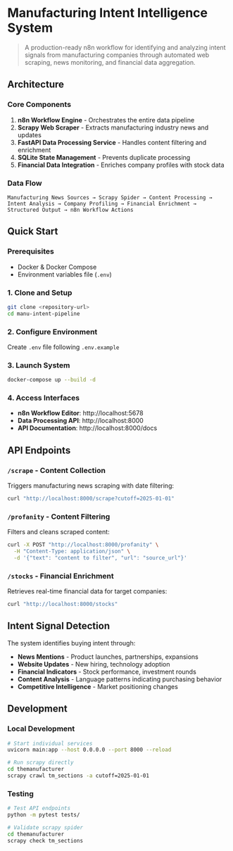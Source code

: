 # Manufacturing Intent Intelligence System

> A production-ready n8n workflow for identifying and analyzing intent signals from manufacturing companies through automated web scraping, news monitoring, and financial data aggregation.

## Architecture

### Core Components

1. **n8n Workflow Engine** - Orchestrates the entire data pipeline
2. **Scrapy Web Scraper** - Extracts manufacturing industry news and updates
3. **FastAPI Data Processing Service** - Handles content filtering and enrichment
4. **SQLite State Management** - Prevents duplicate processing
5. **Financial Data Integration** - Enriches company profiles with stock data

### Data Flow

```
Manufacturing News Sources → Scrapy Spider → Content Processing → 
Intent Analysis → Company Profiling → Financial Enrichment → 
Structured Output → n8n Workflow Actions
```

## Quick Start

### Prerequisites

- Docker & Docker Compose
- Environment variables file (`.env`)

### 1. Clone and Setup

```bash
git clone <repository-url>
cd manu-intent-pipeline
```

### 2. Configure Environment

Create `.env` file following `.env.example`

### 3. Launch System

```bash
docker-compose up --build -d
```

### 4. Access Interfaces

- **n8n Workflow Editor**: http://localhost:5678
- **Data Processing API**: http://localhost:8000
- **API Documentation**: http://localhost:8000/docs

## API Endpoints

### `/scrape` - Content Collection
Triggers manufacturing news scraping with date filtering:
```bash
curl "http://localhost:8000/scrape?cutoff=2025-01-01"
```

### `/profanity` - Content Filtering
Filters and cleans scraped content:
```bash
curl -X POST "http://localhost:8000/profanity" \
  -H "Content-Type: application/json" \
  -d '{"text": "content to filter", "url": "source_url"}'
```

### `/stocks` - Financial Enrichment
Retrieves real-time financial data for target companies:
```bash
curl "http://localhost:8000/stocks"
```

## Intent Signal Detection

The system identifies buying intent through:

- **News Mentions** - Product launches, partnerships, expansions
- **Website Updates** - New hiring, technology adoption
- **Financial Indicators** - Stock performance, investment rounds
- **Content Analysis** - Language patterns indicating purchasing behavior
- **Competitive Intelligence** - Market positioning changes

## Development

### Local Development
```bash
# Start individual services
uvicorn main:app --host 0.0.0.0 --port 8000 --reload

# Run scrapy directly
cd themanufacturer
scrapy crawl tm_sections -a cutoff=2025-01-01
```

### Testing
```bash
# Test API endpoints
python -m pytest tests/

# Validate scrapy spider
cd themanufacturer
scrapy check tm_sections
```

